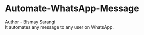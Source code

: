 # Automate-WhatsApp-Message
Author - Bismay Sarangi
<br>
It automates any message to any user on WhatsApp.

